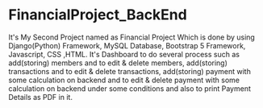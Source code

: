 # FinancialProject_BackEnd
It's My Second Project named as Financial Project Which is done by using Django(Python) Framework, MySQL Database, Bootstrap 5 Framework, Javascript, CSS ,HTML. It's Dashboard to do several process such as add(storing) members and to edit &amp; delete members, add(storing) transactions and to edit &amp; delete transactions, add(storing) payment with some calculation on backend and to edit &amp; delete payment with some calculation on backend under some conditions and also to print Payment Details as PDF in it.
